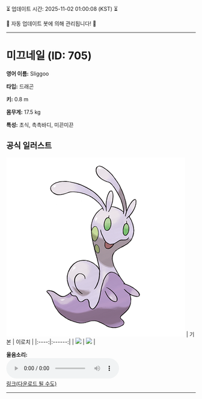 
⏳ 업데이트 시간: 2025-11-02 01:00:08 (KST) ⏳

🤖 자동 업데이트 봇에 의해 관리됩니다! 🤖

---

# 미끄네일 (ID: 705)
**영어 이름:** Sliggoo

**타입:** 드래곤

**키:** 0.8 m

**몸무게:** 17.5 kg

**특성:** 초식, 촉촉바디, 미끈미끈

## 공식 일러스트
![](https://raw.githubusercontent.com/PokeAPI/sprites/master/sprites/pokemon/other/official-artwork/705.png)
| 기본 | 이로치 |
|:----:|:------:|
| <img src="http://play.pokemonshowdown.com/sprites/ani/sliggoo.gif" width="200"> | <img src="http://play.pokemonshowdown.com/sprites/ani-shiny/sliggoo.gif" width="200"> |

**울음소리:**<br><audio controls src="https://raw.githubusercontent.com/PokeAPI/cries/main/cries/pokemon/latest/705.ogg"></audio><br> [링크(다운로드 될 수도)](https://raw.githubusercontent.com/PokeAPI/cries/main/cries/pokemon/latest/705.ogg)


---
